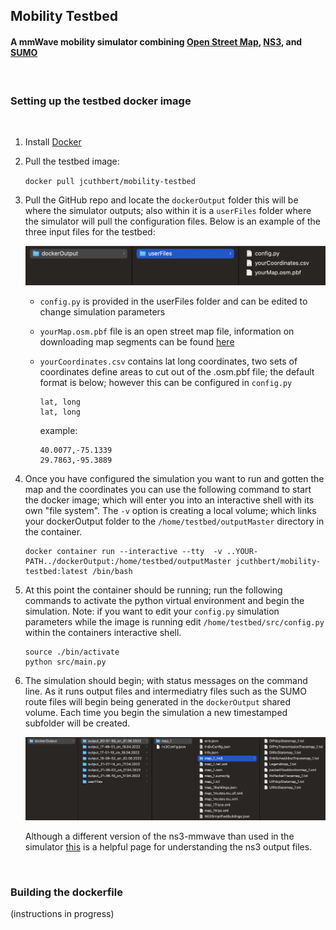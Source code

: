 ## Mobility Testbed

#### A mmWave mobility simulator combining [Open Street Map](https://www.openstreetmap.org), [NS3](https://www.nsnam.org), and [SUMO](https://sumo.dlr.de/docs/index.html)
<br>

### Setting up the testbed docker image
 <br>

1. Install [Docker](https://www.docker.com)

2. Pull the testbed image:
 
     ```docker pull jcuthbert/mobility-testbed```

3. Pull the GitHub repo and locate the `dockerOutput` folder this will be where the simulator outputs; also within it is a `userFiles` folder where the simulator will pull the configuration files. Below is an example of the three input files for the testbed: 


     <img src="docs/userFilesExample.png" alt="docs/userFilesExample.png" width="600"/>

     * `config.py` is provided in the userFiles folder and can be edited to change simulation parameters

     * `yourMap.osm.pbf` file is an open street map file, information on downloading map segments can be found [here](https://wiki.openstreetmap.org/wiki/Downloading_data)

     * `yourCoordinates.csv` contains lat long coordinates, two sets of coordinates define areas to cut out of the .osm.pbf file; the default format is below; however this can be configured in `config.py` 
          ```
          lat, long
          lat, long 
          ```
          example:
          ```
          40.0077,-75.1339
          29.7863,-95.3889
          ```
     
          


4. Once you have configured the simulation you want to run and gotten the map and the coordinates you can use the following command to start the docker image; which will enter you into an interactive shell with its own "file system". The `-v` option is creating a local volume; which links your dockerOutput folder to the `/home/testbed/outputMaster` directory in the container.

     ```
     docker container run --interactive --tty  -v ..YOUR-PATH../dockerOutput:/home/testbed/outputMaster jcuthbert/mobility-testbed:latest /bin/bash
     ```

5. At this point the container should be running; run the following commands to activate the python virtual environment and begin the simulation. Note: if you want to edit your `config.py` simulation parameters while the image is running edit `/home/testbed/src/config.py` within the containers interactive shell. 

     ``` 
     source ./bin/activate
     python src/main.py
     ```

6. The simulation should begin; with status messages on the command line. As it runs output files and intermediatry files such as the SUMO route files will begin being generated in the `dockerOutput` shared volume. Each time you begin the simulation a new timestamped subfolder will be created. 

     <img src="docs/outputExample.png" alt="docs/outputExample.png" width="700"/>

     Although a different version of the ns3-mmwave than used in the simulator [this](https://github.com/nyuwireless-unipd/ns3-mmwave/wiki/ns3-mmWave-traces) is a helpful page for understanding the ns3 output files. 

<br>

### Building the dockerfile

(instructions in progress)